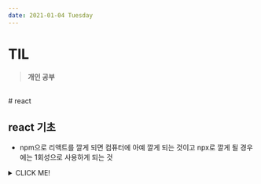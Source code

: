 ```yaml
---
date: 2021-01-04 Tuesday
---
```


# TIL

> **개인 공부**
<br />
# react

## **react 기초**
- npm으로 리액트를 깔게 되면 컴퓨터에 아예 깔게 되는 것이고 npx로 깔게 될 경우에는 1회성으로 사용하게 되는 것

<details>
<summary>CLICK ME!</summary>  

- 
</detials>  
